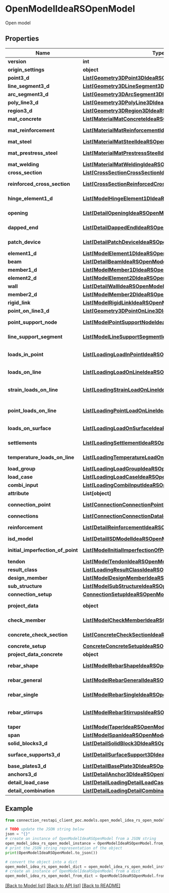 # OpenModelIdeaRSOpenModel

Open model

## Properties

Name | Type | Description | Notes
------------ | ------------- | ------------- | -------------
**version** | **int** | Data format version | [optional] 
**origin_settings** | **object** | OriginProject | [optional] 
**point3_d** | [**List[Geometry3DPoint3DIdeaRSOpenModel]**](Geometry3DPoint3DIdeaRSOpenModel.md) | List of Point3D | [optional] 
**line_segment3_d** | [**List[Geometry3DLineSegment3DIdeaRSOpenModel]**](Geometry3DLineSegment3DIdeaRSOpenModel.md) | List of LineSegment3D | [optional] 
**arc_segment3_d** | [**List[Geometry3DArcSegment3DIdeaRSOpenModel]**](Geometry3DArcSegment3DIdeaRSOpenModel.md) | List of ArcSegment3D | [optional] 
**poly_line3_d** | [**List[Geometry3DPolyLine3DIdeaRSOpenModel]**](Geometry3DPolyLine3DIdeaRSOpenModel.md) | List of PolyLine3D | [optional] 
**region3_d** | [**List[Geometry3DRegion3DIdeaRSOpenModel]**](Geometry3DRegion3DIdeaRSOpenModel.md) | List of Region3D | [optional] 
**mat_concrete** | [**List[MaterialMatConcreteIdeaRSOpenModel]**](MaterialMatConcreteIdeaRSOpenModel.md) | List of MatConcrete | [optional] 
**mat_reinforcement** | [**List[MaterialMatReinforcementIdeaRSOpenModel]**](MaterialMatReinforcementIdeaRSOpenModel.md) | List of MatReinforcement | [optional] 
**mat_steel** | [**List[MaterialMatSteelIdeaRSOpenModel]**](MaterialMatSteelIdeaRSOpenModel.md) | List of MatSteel | [optional] 
**mat_prestress_steel** | [**List[MaterialMatPrestressSteelIdeaRSOpenModel]**](MaterialMatPrestressSteelIdeaRSOpenModel.md) | List of MatPrestressSteel | [optional] 
**mat_welding** | [**List[MaterialMatWeldingIdeaRSOpenModel]**](MaterialMatWeldingIdeaRSOpenModel.md) | List of MatWelding | [optional] 
**cross_section** | [**List[CrossSectionCrossSectionIdeaRSOpenModel]**](CrossSectionCrossSectionIdeaRSOpenModel.md) | List of CrossSection | [optional] 
**reinforced_cross_section** | [**List[CrossSectionReinforcedCrossSectionIdeaRSOpenModel]**](CrossSectionReinforcedCrossSectionIdeaRSOpenModel.md) | List of Reinforced CrossSection | [optional] 
**hinge_element1_d** | [**List[ModelHingeElement1DIdeaRSOpenModel]**](ModelHingeElement1DIdeaRSOpenModel.md) | List of hinge elements 1D | [optional] 
**opening** | [**List[DetailOpeningIdeaRSOpenModel]**](DetailOpeningIdeaRSOpenModel.md) | List of openings for Detail | [optional] 
**dapped_end** | [**List[DetailDappedEndIdeaRSOpenModel]**](DetailDappedEndIdeaRSOpenModel.md) | List of dapped ends in Detail | [optional] 
**patch_device** | [**List[DetailPatchDeviceIdeaRSOpenModel]**](DetailPatchDeviceIdeaRSOpenModel.md) | List of dapped ends in Detail | [optional] 
**element1_d** | [**List[ModelElement1DIdeaRSOpenModel]**](ModelElement1DIdeaRSOpenModel.md) | List of Elements 1D | [optional] 
**beam** | [**List[DetailBeamIdeaRSOpenModel]**](DetailBeamIdeaRSOpenModel.md) | List of Elements 1D | [optional] 
**member1_d** | [**List[ModelMember1DIdeaRSOpenModel]**](ModelMember1DIdeaRSOpenModel.md) | List of Member 1D | [optional] 
**element2_d** | [**List[ModelElement2DIdeaRSOpenModel]**](ModelElement2DIdeaRSOpenModel.md) | List of Elements 2D | [optional] 
**wall** | [**List[DetailWallIdeaRSOpenModel]**](DetailWallIdeaRSOpenModel.md) | List of Elements 2D | [optional] 
**member2_d** | [**List[ModelMember2DIdeaRSOpenModel]**](ModelMember2DIdeaRSOpenModel.md) | List of Member 2D | [optional] 
**rigid_link** | [**List[ModelRigidLinkIdeaRSOpenModel]**](ModelRigidLinkIdeaRSOpenModel.md) | List of Rigid link | [optional] 
**point_on_line3_d** | [**List[Geometry3DPointOnLine3DIdeaRSOpenModel]**](Geometry3DPointOnLine3DIdeaRSOpenModel.md) | List of Point on line 3D | [optional] 
**point_support_node** | [**List[ModelPointSupportNodeIdeaRSOpenModel]**](ModelPointSupportNodeIdeaRSOpenModel.md) | List of Point support in node | [optional] 
**line_support_segment** | [**List[ModelLineSupportSegmentIdeaRSOpenModel]**](ModelLineSupportSegmentIdeaRSOpenModel.md) | List of Line support on segment | [optional] 
**loads_in_point** | [**List[LoadingLoadInPointIdeaRSOpenModel]**](LoadingLoadInPointIdeaRSOpenModel.md) | List of point load impulses in this load case | [optional] 
**loads_on_line** | [**List[LoadingLoadOnLineIdeaRSOpenModel]**](LoadingLoadOnLineIdeaRSOpenModel.md) | List of line load impulses in this load case | [optional] 
**strain_loads_on_line** | [**List[LoadingStrainLoadOnLineIdeaRSOpenModel]**](LoadingStrainLoadOnLineIdeaRSOpenModel.md) | List of generalized strain load impulses along the line in this load case. | [optional] 
**point_loads_on_line** | [**List[LoadingPointLoadOnLineIdeaRSOpenModel]**](LoadingPointLoadOnLineIdeaRSOpenModel.md) | List of point load impulses in this load case | [optional] 
**loads_on_surface** | [**List[LoadingLoadOnSurfaceIdeaRSOpenModel]**](LoadingLoadOnSurfaceIdeaRSOpenModel.md) | List surafce load in this load case | [optional] 
**settlements** | [**List[LoadingSettlementIdeaRSOpenModel]**](LoadingSettlementIdeaRSOpenModel.md) | Settlements in this load case | [optional] 
**temperature_loads_on_line** | [**List[LoadingTemperatureLoadOnLineIdeaRSOpenModel]**](LoadingTemperatureLoadOnLineIdeaRSOpenModel.md) | List of temperature load in this load case | [optional] 
**load_group** | [**List[LoadingLoadGroupIdeaRSOpenModel]**](LoadingLoadGroupIdeaRSOpenModel.md) | List of Load groups | [optional] 
**load_case** | [**List[LoadingLoadCaseIdeaRSOpenModel]**](LoadingLoadCaseIdeaRSOpenModel.md) | List of Load cases | [optional] 
**combi_input** | [**List[LoadingCombiInputIdeaRSOpenModel]**](LoadingCombiInputIdeaRSOpenModel.md) | List of Combinations | [optional] 
**attribute** | **List[object]** | List of attributes | [optional] 
**connection_point** | [**List[ConnectionConnectionPointIdeaRSOpenModel]**](ConnectionConnectionPointIdeaRSOpenModel.md) | List of Connection Points | [optional] 
**connections** | [**List[ConnectionConnectionDataIdeaRSOpenModel]**](ConnectionConnectionDataIdeaRSOpenModel.md) | List of Connection data | [optional] 
**reinforcement** | [**List[DetailReinforcementIdeaRSOpenModel]**](DetailReinforcementIdeaRSOpenModel.md) | List of reinforcement in IDEA StatiCa Detail | [optional] 
**isd_model** | [**List[DetailISDModelIdeaRSOpenModel]**](DetailISDModelIdeaRSOpenModel.md) | List of Details | [optional] 
**initial_imperfection_of_point** | [**List[ModelInitialImperfectionOfPointIdeaRSOpenModel]**](ModelInitialImperfectionOfPointIdeaRSOpenModel.md) | List of InitialmperfectionOfPoint | [optional] 
**tendon** | [**List[ModelTendonIdeaRSOpenModel]**](ModelTendonIdeaRSOpenModel.md) | Tendon | [optional] 
**result_class** | [**List[LoadingResultClassIdeaRSOpenModel]**](LoadingResultClassIdeaRSOpenModel.md) | Result Class | [optional] 
**design_member** | [**List[ModelDesignMemberIdeaRSOpenModel]**](ModelDesignMemberIdeaRSOpenModel.md) | Design Member | [optional] 
**sub_structure** | [**List[ModelSubStructureIdeaRSOpenModel]**](ModelSubStructureIdeaRSOpenModel.md) | Design Member | [optional] 
**connection_setup** | [**ConnectionSetupIdeaRSOpenModel**](ConnectionSetupIdeaRSOpenModel.md) |  | [optional] 
**project_data** | **object** | Defines certain data about user project. | [optional] 
**check_member** | [**List[ModelCheckMemberIdeaRSOpenModel]**](ModelCheckMemberIdeaRSOpenModel.md) | List of the Check members | [optional] 
**concrete_check_section** | [**List[ConcreteCheckSectionIdeaRSOpenModel]**](ConcreteCheckSectionIdeaRSOpenModel.md) | List of the concrete check section | [optional] 
**concrete_setup** | [**ConcreteConcreteSetupIdeaRSOpenModel**](ConcreteConcreteSetupIdeaRSOpenModel.md) |  | [optional] 
**project_data_concrete** | **object** | Project data concrete | [optional] 
**rebar_shape** | [**List[ModelRebarShapeIdeaRSOpenModel]**](ModelRebarShapeIdeaRSOpenModel.md) | Gets or sets the rebars shapes | [optional] 
**rebar_general** | [**List[ModelRebarGeneralIdeaRSOpenModel]**](ModelRebarGeneralIdeaRSOpenModel.md) | Gets or sets the rebar General collection | [optional] 
**rebar_single** | [**List[ModelRebarSingleIdeaRSOpenModel]**](ModelRebarSingleIdeaRSOpenModel.md) | Gets or sets the rebar single collection | [optional] 
**rebar_stirrups** | [**List[ModelRebarStirrupsIdeaRSOpenModel]**](ModelRebarStirrupsIdeaRSOpenModel.md) | Gets or sets the rebar group (stirrups) collection | [optional] 
**taper** | [**List[ModelTaperIdeaRSOpenModel]**](ModelTaperIdeaRSOpenModel.md) |  | [optional] 
**span** | [**List[ModelSpanIdeaRSOpenModel]**](ModelSpanIdeaRSOpenModel.md) |  | [optional] 
**solid_blocks3_d** | [**List[DetailSolidBlock3DIdeaRSOpenModel]**](DetailSolidBlock3DIdeaRSOpenModel.md) | List of Solid Blocks 3D | [optional] 
**surface_supports3_d** | [**List[DetailSurfaceSupport3DIdeaRSOpenModel]**](DetailSurfaceSupport3DIdeaRSOpenModel.md) | List of Surface Supports 3D | [optional] 
**base_plates3_d** | [**List[DetailBasePlate3DIdeaRSOpenModel]**](DetailBasePlate3DIdeaRSOpenModel.md) | List of Base Plates 3D | [optional] 
**anchors3_d** | [**List[DetailAnchor3DIdeaRSOpenModel]**](DetailAnchor3DIdeaRSOpenModel.md) | List of Anchors 3D | [optional] 
**detail_load_case** | [**List[DetailLoadingDetailLoadCaseIdeaRSOpenModel]**](DetailLoadingDetailLoadCaseIdeaRSOpenModel.md) | List of Load cases | [optional] 
**detail_combination** | [**List[DetailLoadingDetailCombinationIdeaRSOpenModel]**](DetailLoadingDetailCombinationIdeaRSOpenModel.md) | List of Combinations | [optional] 

## Example

```python
from connection_restapi_client_poc.models.open_model_idea_rs_open_model import OpenModelIdeaRSOpenModel

# TODO update the JSON string below
json = "{}"
# create an instance of OpenModelIdeaRSOpenModel from a JSON string
open_model_idea_rs_open_model_instance = OpenModelIdeaRSOpenModel.from_json(json)
# print the JSON string representation of the object
print(OpenModelIdeaRSOpenModel.to_json())

# convert the object into a dict
open_model_idea_rs_open_model_dict = open_model_idea_rs_open_model_instance.to_dict()
# create an instance of OpenModelIdeaRSOpenModel from a dict
open_model_idea_rs_open_model_from_dict = OpenModelIdeaRSOpenModel.from_dict(open_model_idea_rs_open_model_dict)
```
[[Back to Model list]](../README.md#documentation-for-models) [[Back to API list]](../README.md#documentation-for-api-endpoints) [[Back to README]](../README.md)


